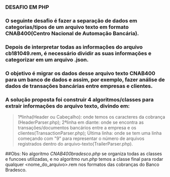 
### DESAFIO EM PHP
### O seguinte desafio é fazer a separação de dados em categorias/tipos de um arquivo texto em formato CNAB400(Centro Nacional de Automação Bancária).

### Depois de interpretar todas as informações do arquivo cb181049.rem, é necessário dividir as suas informações e categorizar em um arquivo .json. 

### O objetivo é migrar os dados desse arquivo texto CNAB400 para um banco de dados e assim, por exemplo, fazer análise de dados de transações bancárias entre empresas e clientes.

### A solução proposta foi construir 4 algoritmos/classes para extrair informações do arquivo texto, divindo em: 
> 1ªlinha(Header ou Cabeçalho): onde temos os caracteres da cobrança (HeaderParser.php);
> 2ªlinha em diante: onde se encontra as transações/documentos bancários entre a empresa e os clientes(TransactionParser.php);
> Última linha: onde se tem uma linha começando com "9" para representar o número de arquivos registrados dentro do arquivo-texto(TrailerParser.php). 

##Obs: No algoritmo *CNAB400bradesco.php* se organiza todas as classes e funcoes utilizadas, e no algoritmo *run.php* temos a classe final para rodar qualquer <nome_do_arquivo>.rem nos formatos das cobranças do Banco Bradesco. 


